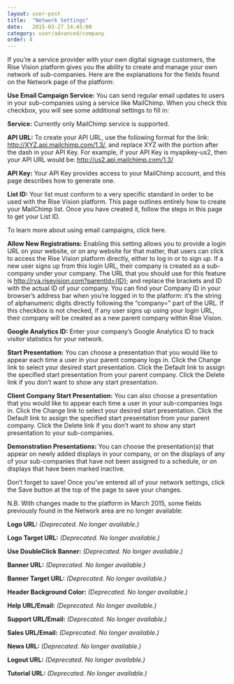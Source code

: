 ```yaml
---
layout: user-post
title:  "Network Settings"
date:   2015-03-27 14:45:00
category: user/advanced/company
order: 4
---
```


If you’re a service provider with your own digital signage customers, the Rise Vision platform gives you the ability to create and manage your own network of sub-companies.  Here are the explanations for the fields found on the Network page of the platform:
 
**Use Email Campaign Service:**  You can send regular email updates to users in your sub-companies using a service like MailChimp.  When you check this checkbox, you will see some additional settings to fill in:
 
**Service:**  Currently only MailChimp service is supported.
 
**API URL:**  To create your API URL, use the following format for the link: http://XYZ.api.mailchimp.com/1.3/, and replace XYZ with the portion after the dash in your API Key.  For example, if your API Key is myapikey-us2, then your API URL would be: http://us2.api.mailchimp.com/1.3/
 
**API Key:**  Your API Key provides access to your MailChimp account, and this page describes how to generate one.
 
**List ID:**  Your list must conform to a very specific standard in order to be used with the Rise Vision platform.  This page outlines entirely how to create your MailChimp list.  Once you have created it, follow the steps in this page to get your List ID.
 
To learn more about using email campaigns, click here.
 
**Allow New Registrations:**  Enabling this setting allows you to provide a login URL on your website, or on any website for that matter, that users can click to access the Rise Vision platform directly, either to log in or to sign up.  If a new user signs up from this login URL, their company is created as a sub-company under your company.  The URL that you should use for this feature is http://rva.risevision.com?parentId={ID}; and replace the brackets and ID with the actual ID of your company.  You can find your Company ID in your browser’s address bar when you’re logged in to the platform: it’s the string of alphanumeric digits directly following the “company=” part of the URL.  If this checkbox is not checked, if any user signs up using your login URL, their company will be created as a new parent company within Rise Vision.
 
**Google Analytics ID:**  Enter your company’s Google Analytics ID to track visitor statistics for your network.
 
**Start Presentation:**  You can choose a presentation that you would like to appear each time a user in your parent company logs in.  Click the Change link to select your desired start presentation.  Click the Default link to assign the specified start presentation from your parent company.  Click the Delete link if you don’t want to show any start presentation.
 
**Client Company Start Presentation:**  You can also choose a presentation that you would like to appear each time a user in your sub-companies logs in.  Click the Change link to select your desired start presentation.  Click the Default link to assign the specified start presentation from your parent company.  Click the Delete link if you don’t want to show any start presentation to your sub-companies.
 
**Demonstration Presentations:** You can choose the presentation(s) that appear on newly added displays in your company, or on the displays of any of your sub-companies that have not been assigned to a schedule, or on displays that have been marked inactive.
 
Don’t forget to save!  Once you’ve entered all of your network settings, click the Save button at the top of the page to save your changes.

N.B. With changes made to the platform in March 2015, some fields previously found in the Network area are no longer available:

**Logo URL:**   *(Deprecated. No longer available.)*

 **Logo Target URL:**    *(Deprecated. No longer available.)*
 
 **Use DoubleClick Banner:**   *(Deprecated. No longer available.)*
 
 **Banner URL:**   *(Deprecated. No longer available.)*
 
 **Banner Target URL:**   *(Deprecated. No longer available.)*
 
 **Header Background Color:**   *(Deprecated. No longer available.)*
 
 **Help URL/Email:**   *(Deprecated. No longer available.)*
 
 **Support URL/Email:**   *(Deprecated. No longer available.)*
 
 **Sales URL/Email:**   *(Deprecated. No longer available.)*
 
 **News URL:**   *(Deprecated. No longer available.)*
 
 **Logout URL:**    *(Deprecated. No longer available.)*
 
 **Tutorial URL:**   *(Deprecated. No longer available.)*
 

